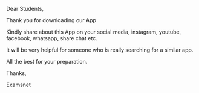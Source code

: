Dear Students,

Thank you for downloading our App

Kindly share about this App on your social media, instagram, youtube, facebook, whatsapp, share chat etc.

It will be very helpful for someone who is really searching for a similar app. 

All the best for your preparation.

Thanks,

Examsnet

<style>
  #header{
    display:none!important;
  }
  .credits{
   display:none!important;
  }
  section{
    font-size:14px !important;
  }
<style>
